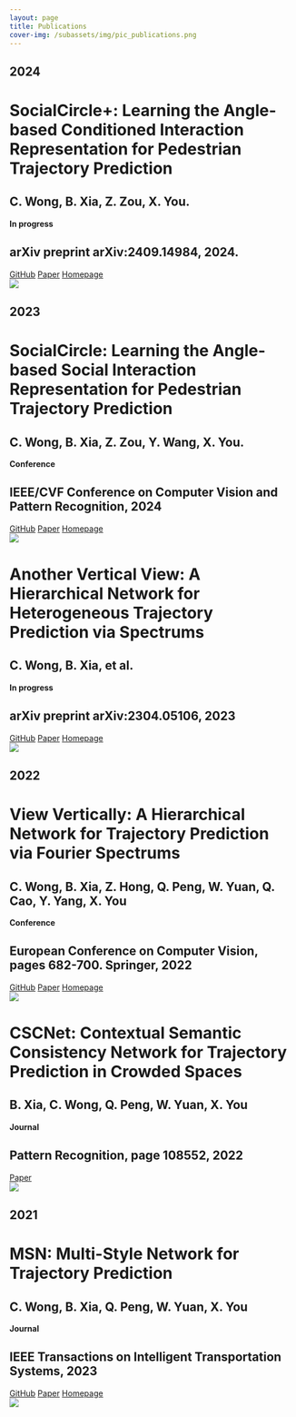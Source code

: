 ```yaml
---
layout: page
title: Publications
cover-img: /subassets/img/pic_publications.png
---
```

<!--
 * @Author: Conghao Wong
 * @Date: 2023-03-03 16:04:54
 * @LastEditors: Conghao Wong
 * @LastEditTime: 2024-09-29 10:53:23
 * @Description: file content
 * @Github: https://cocoon2wong.github.io
 * Copyright 2023 Conghao Wong, All Rights Reserved.
-->

<link rel="stylesheet" href="/subassets/css/publication_box.css">

## 2024

<div class="publication_box">
    <div class="publication_info_box">
        <h1 class="publication_title">
            SocialCircle+: Learning the Angle-based Conditioned Interaction Representation for Pedestrian Trajectory Prediction
        </h1>
        <h2 class="publication_author">
            C. Wong, B. Xia, Z. Zou, X. You.
        </h2>
        <strong class="hf_03">In progress</strong>
        <h2 class="publication_journal">
            arXiv preprint arXiv:2409.14984, 2024.
        </h2>
        <div class="publication_buttons">
            <a class="btn btn-colorful btn-lg" href="https://github.com/cocoon2wong/SocialCirclePlus">GitHub</a>
            <a class="btn btn-colorful btn-lg" href="https://arxiv.org/abs/2409.14984">Paper</a>
            <a class="btn btn-colorful btn-lg" href="https://cocoon2wong.github.io/SocialCirclePlus">Homepage</a>
        </div>
    </div>
    <div class="publication_picture">
        <img src="/subassets/img/publications/2024_socialcircleplus.png">
    </div>
</div>

## 2023

<div class="publication_box">
    <div class="publication_info_box">
        <h1 class="publication_title">
            SocialCircle: Learning the Angle-based Social Interaction Representation for Pedestrian Trajectory
            Prediction
        </h1>
        <h2 class="publication_author">
            C. Wong, B. Xia, Z. Zou, Y. Wang, X. You.
        </h2>
        <strong class="hf_01">Conference</strong>
        <h2 class="publication_journal">
            IEEE/CVF Conference on Computer Vision and Pattern Recognition, 2024
        </h2>
        <div class="publication_buttons">
            <a class="btn btn-colorful btn-lg" href="https://github.com/cocoon2wong/SocialCircle">GitHub</a>
            <a class="btn btn-colorful btn-lg" href="https://arxiv.org/abs/2310.05370">Paper</a>
            <a class="btn btn-colorful btn-lg" href="https://cocoon2wong.github.io/SocialCircle">Homepage</a>
        </div>
    </div>
    <div class="publication_picture">
        <img src="/subassets/img/publications/2023_socialcircle.png">
    </div>
</div>

<div class="publication_box">
    <div class="publication_info_box">
        <h1 class="publication_title">
            Another Vertical View: A Hierarchical Network for Heterogeneous Trajectory Prediction via Spectrums
        </h1>
        <h2 class="publication_author">
            C. Wong, B. Xia, et al.
        </h2>
        <strong class="hf_03">In progress</strong>
        <h2 class="publication_journal">
            arXiv preprint arXiv:2304.05106, 2023
        </h2>
        <div class="publication_buttons">
            <a class="btn btn-colorful btn-lg" href="https://github.com/cocoon2wong/E-Vertical">GitHub</a>
            <a class="btn btn-colorful btn-lg" href="https://arxiv.org/abs/2304.05106">Paper</a>
            <a class="btn btn-colorful btn-lg" href="https://cocoon2wong.github.io/E-Vertical">Homepage</a>
        </div>
    </div>
    <div class="publication_picture">
        <img src="/subassets/img/publications/2023_ev.png">
    </div>
</div>

## 2022

<div class="publication_box">
    <div class="publication_info_box">
        <h1 class="publication_title">
            View Vertically: A Hierarchical Network for Trajectory Prediction via Fourier Spectrums
        </h1>
        <h2 class="publication_author">
            C. Wong, B. Xia, Z. Hong, Q. Peng, W. Yuan, Q. Cao, Y. Yang, X. You
        </h2>
        <strong class="hf_01">Conference</strong>
        <h2 class="publication_journal">
            European Conference on Computer Vision, pages 682-700. Springer, 2022
        </h2>
        <div class="publication_buttons">
            <a class="btn btn-colorful btn-lg" href="https://github.com/cocoon2wong/Vertical">GitHub</a>
            <a class="btn btn-colorful btn-lg" href="https://arxiv.org/abs/2110.07288">Paper</a>
            <a class="btn btn-colorful btn-lg" href="https://cocoon2wong.github.io/Vertical">Homepage</a>
        </div>
    </div>
    <div class="publication_picture">
        <img src="/subassets/img/publications/2022_v.png">
    </div>
</div>

<div class="publication_box">
    <div class="publication_info_box">
        <h1 class="publication_title">
            CSCNet: Contextual Semantic Consistency Network for Trajectory Prediction in Crowded Spaces
        </h1>
        <h2 class="publication_author">
            B. Xia, C. Wong, Q. Peng, W. Yuan, X. You
        </h2>
        <strong class="hf_02">Journal</strong>
        <h2 class="publication_journal">
            Pattern Recognition, page 108552, 2022
        </h2>
        <div class="publication_buttons">
            <a class="btn btn-colorful btn-lg" href="https://arxiv.org/abs/2202.08506">Paper</a>
        </div>
    </div>
    <div class="publication_picture">
        <img src="/subassets/img/publications/2022_csc.png">
    </div>
</div>

## 2021

<div class="publication_box">
    <div class="publication_info_box">
        <h1 class="publication_title">
            MSN: Multi-Style Network for Trajectory Prediction
        </h1>
        <h2 class="publication_author">
            C. Wong, B. Xia, Q. Peng, W. Yuan, X. You
        </h2>
        <strong class="hf_02">Journal</strong>
        <h2 class="publication_journal">
            IEEE Transactions on Intelligent Transportation Systems, 2023
        </h2>
        <div class="publication_buttons">
            <a class="btn btn-colorful btn-lg" href="https://github.com/northocean/msn">GitHub</a>
            <a class="btn btn-colorful btn-lg" href="https://arxiv.org/abs/2107.00932">Paper</a>
            <a class="btn btn-colorful btn-lg" href="https://northocean.github.io/MSN/">Homepage</a>
        </div>
    </div>
    <div class="publication_picture">
        <img src="/subassets/img/publications/2021_msn.png">
    </div>
</div>
